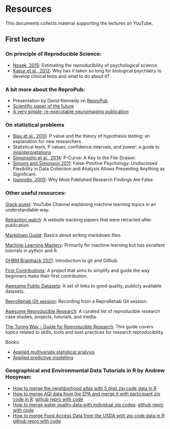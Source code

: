 # Resources

This documents collects material supporting the lectures on YouTube.

## First lecture

### On principle of Reproducible Science:
- [Nosek, 2015](https://www.science.org/doi/10.1126/science.aac4716): Estimating the reproducibility of psychological science.
- [Kapur et al., 2012](https://pubmed.ncbi.nlm.nih.gov/22869033/): Why has it taken so long for biological psychiatry to develop clinical tests and what to do about it?


### A bit more about the ReproPub:
- Presentation by David Kennedy on [ReproPub](https://zenodo.org/record/3336609#.Y0UK5exBzX0)
- [Scientific paper of the future](https://scientificpaperofthefuture.org/#:~:text=The%20Scientific%20Papers%20of%20the,digital%20products%20of%20their%20research)
- [A very simple, re-executable neuroimaging publication](https://pubmed.ncbi.nlm.nih.gov/28781753/)

### On statistical problems
- [Biau et al., 2010](https://pubmed.ncbi.nlm.nih.gov/19921345/): P value and the theory of hypothesis testing: an explanation for new researchers.
- Statistical tests, P values, confidence intervals, and power: a guide to [misinterpretations](https://www.ncbi.nlm.nih.gov/pubmed/27209009)
- [Simonsohn et al.,  2014](https://pages.ucsd.edu/~cmckenzie/Simonsohnetal2014JEPGeneral.pdf): P-Curve: A Key to the File-Drawer.
- [Simons and Simonson 2011](https://journals.sagepub.com/doi/full/10.1177/0956797611417632): False-Positive Psychology: Undisclosed Flexibility in Data Collection and Analysis Allows Presenting Anything as Significant.
- [Ioannidis, 2005](https://journals.plos.org/plosmedicine/article?id=10.1371/journal.pmed.0020124): Why Most Published Research Findings Are False.

### Other useful resources:

[Stack quest](https://www.youtube.com/c/joshstarmer):
YouTube Channel explaining machine learning topics in an understandable way.

[Retraction watch](https://retractionwatch.com/):
A website tracking papers that were retracted after publication. 

[Markdown Guide](https://www.markdownguide.org/):
Basics about writing markdown files. 

[Machine Learning Mastery](https://machinelearningmastery.com/):
Primarily for machine learning but has excellent tutorials in python and R.

[OHBM Brainhack 2021](https://www.youtube.com/watch?v=zh_WFv0uk7w):
Introduction to git and Github.

[First Contributions](https://github.com/firstcontributions/first-contributions):
A project that aims to simplify and guide the way beginners make their first contribution.

[Awesome Public Datasets](https://github.com/awesomedata/awesome-public-datasets):
A set of links to good quality, publicly available datasets.

[ReproRehab Git session](https://nyulangone-my.sharepoint.com/personal/avinash_parnandi_nyulangone_org/_layouts/15/stream.aspx?id=%2Fpersonal%2Favinash%5Fparnandi%5Fnyulangone%5Forg%2FDocuments%2Freprorehab%20git%20session%2010%2D25%2D2022%2Emp4&ga=1):
Recording from a ReproRehab Git session.

[Awesome Reproducible Research](https://github.com/leipzig/awesome-reproducible-research):
A curated list of reproducible research case studies, projects, tutorials, and media.

[The Turing Way - Guide for Reproducible Research](https://the-turing-way.netlify.app/reproducible-research/reproducible-research.html):
This guide covers topics related to skills, tools and best practices for research reproducibility.

Books:
- [Applied multivariate statistical analysis](https://www.amazon.com/Applied-Multivariate-Statistical-Analysis-Wolfgang/dp/3030260054/ref=pd_lpo_3?pd_rd_i=3030260054&psc=1)
- [Applied predictive modelling](http://appliedpredictivemodeling.com/)

### Geographical and Environmental Data Tutorials in R by Andrew Hooyman:
- [How to merge the neighborhood atlas with 5 digit zip code data in R](https://www.youtube.com/watch?v=9N9zCeYDi9g)
- [How to merge AQI data from the EPA and merge it with participant zip code in R](https://www.youtube.com/watch?v=7aQ76JWoOoc): [github repro with code](https://github.com/hooymana/R_AQI_ZIP_Tutorial)
- [How to merge water quality data with individual zip codes](https://www.youtube.com/watch?v=8mfXv_YA0rc): [github repro with code](https://github.com/hooymana/WPQ_to_ZipCode)
- [How to merge Food Access Data from the USDA with zip code data in R](https://www.youtube.com/watch?v=UlTZc1EwHUQ): [github repro with code](https://github.com/hooymana/R_USDA_FoodAccess_to_Zip)
